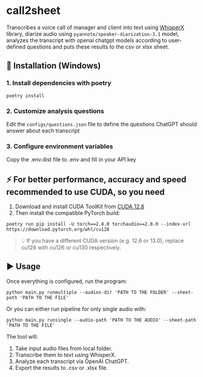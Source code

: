 # call2sheet

Transcribes a voice call of manager and client into text using [WhisperX](https://github.com/m-bain/whisperX) library, diarize audio using `pyannote/speaker-diarization-3.1` model, analyzes the transcript with openai chatgpt models according to user-defined questions and puts these results to the csv or xlsx sheet.

## 🧩 Installation (Windows)

### 1. Install dependencies with poetry 
```shell
poetry install
```
### 2. Customize analysis questions
Edit the `configs/questions.json` file to define the questions ChatGPT should answer about each transcript
### 3. Configure environment variables
Copy the .env.dist file to .env and fill in your API key

## ⚡ For better performance, accuracy and speed recommended to use CUDA, so you need

1. Download and install CUDA ToolKit from [CUDA 12.8](https://developer.nvidia.com/cuda-12-8-0-download-archive?target_os=Windows&target_arch=x86_64)
2. Then install the compatible PyTorch build:
```shell
poetry run pip install -U torch==2.8.0 torchaudio==2.8.0 --index-url https://download.pytorch.org/whl/cu128
```

>💡 If you have a different CUDA version (e.g. 12.6 or 13.0), replace cu128 with cu126 or cu130 respectively.

## ▶️ Usage
Once everything is configured, run the program:
```shell
python main.py runmultiple --audios-dir 'PATH TO THE FOLDER' --sheet-path 'PATH TO THE FILE' 
```

Or you can either run pipeline for only single audio with:
```shell
python main.py runsingle --audio-path 'PATH TO THE AUDIO' --sheet-path 'PATH TO THE FILE' 
```

The tool will:
1. Take input audio files from local folder.
2. Transcribe them to text using WhisperX.
3. Analyze each transcript via OpenAI ChatGPT.
4. Export the results to .csv or .xlsx file.
